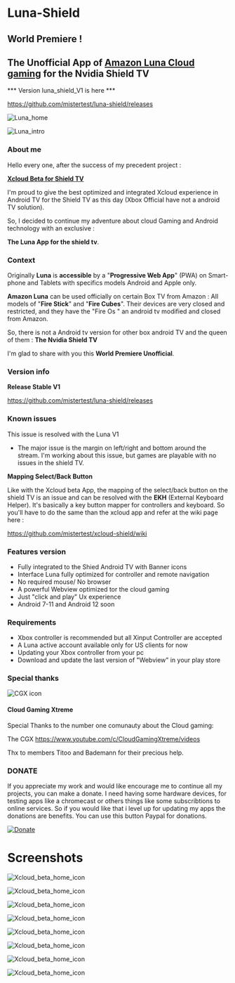 # Luna-Shield 


## World Premiere !

## The Unofficial App of <u>Amazon Luna Cloud gaming</u> for the Nvidia Shield TV

*** Version luna_shield_V1 is here ***

https://github.com/mistertest/luna-shield/releases


![Luna_home](https://github.com/mistertest/luna-shield/blob/main/images/luna_home1.png)

![Luna_intro](https://github.com/mistertest/luna-shield/blob/main/images/luna_int6.png)







### About me


Hello every one, after the success of my precedent project : 


**[Xcloud Beta for Shield TV](https://github.com/mistertest/xcloud-shield)**

I'm proud to give the best optimized and integrated Xcloud experience in Android TV for the Shield TV as this day (Xbox Official have not a android TV solution).

So, I decided to continue my adventure about cloud Gaming and Android technology with an exclusive : 

**The Luna App for the shield tv**.





### Context

Originally **Luna** is **accessible** by a "**Progressive Web App**" (PWA) on Smart-phone and Tablets with specifics models Android and Apple only. 

**Amazon Luna** can be used officially on certain Box TV from Amazon : All models of "**Fire Stick**" and "**Fire Cubes**". 
Their devices are very closed and restricted, and they have the "Fire Os " an android tv modified and closed from Amazon.

So, there is not a Android tv version for other box android TV and the queen of them : **The Nvidia Shield TV**

I'm glad to share with you this **World Premiere Unofficial**.





### Version info

 **Release Stable V1** 

https://github.com/mistertest/luna-shield/releases



### Known issues

This issue is resolved with the Luna V1

- The major issue is the margin on left/right and bottom around the stream. 
I'm working about this issue, but games are playable with no issues in the shield TV.








**Mapping Select/Back Button**

Like with the Xcloud beta App, the mapping of the select/back button on the shield TV is an issue and can be resolved with the **EKH** (External Keyboard Helper). It's basically a key button mapper for controllers and keyboard. So you'll have to do the same than the xcloud app and refer at the wiki page here :

 https://github.com/mistertest/xcloud-shield/wiki
 
 
 
 ### **Features version**

- Fully integrated to the Shied Android TV with Banner icons
- Interface Luna fully optimized for controller and remote navigation 
- No required mouse/ No browser
- A powerful Webview optimized tor the cloud gaming 
- Just "click and play"  Ux experience
- Android 7-11 and Android 12 soon



### Requirements 

- Xbox controller is recommended but all Xinput Controller are accepted
- A Luna active account available only for US clients for now
- Updating your Xbox controller from your pc
- Download and update the last version of "Webview" in your play store 
 
 
 ### Special thanks
 
 ![CGX icon](https://github.com/mistertest/luna-shield/blob/main/images/unnamed.jpg)
 
 
 #### Cloud Gaming Xtreme
 
 Special Thanks to the number one comunauty about the Cloud gaming:
 
 The CGX 
 https://www.youtube.com/c/CloudGamingXtreme/videos
 
 Thx to members Titoo and Bademann  for their precious help.
 
 
 
 ### DONATE

If you appreciate my work and would like encourage me to continue all my projects, you can make a donate. I need having some hardware devices, for testing apps like a chromecast or  others things like some subscribtions to online services. So if you would like that i level up for updating my apps the donations are benefits. 
You can use this button Paypal for donations.

[![Donate](https://img.shields.io/badge/Donate-PayPal-green.svg)](https://www.paypal.com/paypalme/cmsxpert)
 
 
 
 
 # **Screenshots**
 
 
 ![Xcloud_beta_home_icon](https://github.com/mistertest/luna-shield/blob/main/images/luna_int5.png)
 
 ![Xcloud_beta_home_icon](https://github.com/mistertest/luna-shield/blob/main/images/luna_int1.png)
 
 ![Xcloud_beta_home_icon](https://github.com/mistertest/luna-shield/blob/main/images/luna_int3.png)
 
 ![Xcloud_beta_home_icon](https://github.com/mistertest/luna-shield/blob/main/images/luna_int7.png)
 
 ![Xcloud_beta_home_icon](https://github.com/mistertest/luna-shield/blob/main/images/luna_game7.png)
 
 ![Xcloud_beta_home_icon](https://github.com/mistertest/luna-shield/blob/main/images/luna_game9.png)
 
 ![Xcloud_beta_home_icon](https://github.com/mistertest/luna-shield/blob/main/images/luna_game10.png)
 
 ![Xcloud_beta_home_icon](https://github.com/mistertest/luna-shield/blob/main/images/luna_game11.png)
